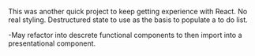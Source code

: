 This was another quick project to keep getting experience with React. No real styling. Destructured state to use as the basis to populate a to do list.

-May refactor into descrete functional components to then import into a presentational component.